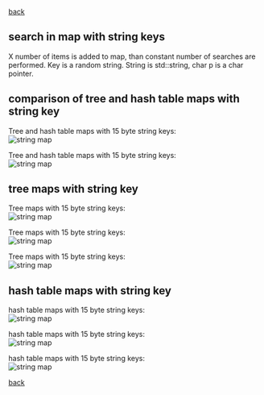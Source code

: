[back](./index.html)

search in map with string keys
------------------------------

X number of items is added to map, than constant number of searches are performed.
Key is a random string. String is std::string, char p is a char pointer.

comparison of tree and hash table maps with string key
------------------------------------------------------

Tree and hash table maps with 15 byte string keys:<br/>
![string map](./plots/string_map_compare_15_300.png)

Tree and hash table maps with 15 byte string keys:<br/>
![string map](./plots/string_map_compare_15_1000.png)

tree maps with string key
-------------------------

Tree maps with 15 byte string keys:<br/>
![string map](./plots/string_map_find_15_300.png)

Tree maps with 15 byte string keys:<br/>
![string map](./plots/string_map_find_15_1000.png)

Tree maps with 15 byte string keys:<br/>
![string map](./plots/string_map_find_15_100000.png)

hash table maps with string key
-------------------------------

hash table maps with 15 byte string keys:<br/>
![string map](./plots/string_unordered_map_find_15_300.png)

hash table maps with 15 byte string keys:<br/>
![string map](./plots/string_unordered_map_find_15_1000.png)

hash table maps with 15 byte string keys:<br/>
![string map](./plots/string_unordered_map_find_15_100000.png)

[back](./index.html)

